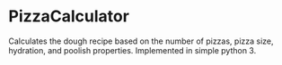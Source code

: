 # PizzaCalculator
Calculates the dough recipe based on the number of pizzas, pizza size, hydration, and poolish properties.
Implemented in simple python 3.
